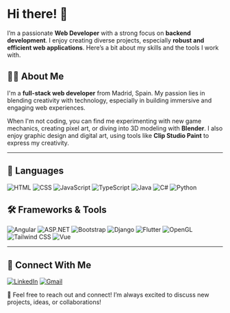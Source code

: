 # Hi there! 👋

I’m a passionate **Web Developer** with a strong focus on **backend development**. I enjoy creating diverse projects, especially **robust and efficient web applications**. Here’s a bit about my skills and the tools I work with.
## 👨‍💻 About Me

I'm a **full-stack web developer** from Madrid, Spain. My passion lies in blending creativity with technology, especially in building immersive and engaging web experiences.

When I'm not coding, you can find me experimenting with new game mechanics, creating pixel art, or diving into 3D modeling with **Blender**. I also enjoy graphic design and digital art, using tools like **Clip Studio Paint** to express my creativity.

---

## 🚀 Languages
![HTML](https://img.shields.io/badge/HTML5-E34F26?style=for-the-badge&logo=html5&logoColor=white)
![CSS](https://img.shields.io/badge/CSS3-1572B6?style=for-the-badge&logo=css3&logoColor=white)
![JavaScript](https://img.shields.io/badge/JavaScript-F7DF1E?style=for-the-badge&logo=javascript&logoColor=black)
![TypeScript](https://img.shields.io/badge/TypeScript-3178C6?style=for-the-badge&logo=typescript&logoColor=white)
![Java](https://img.shields.io/badge/Java-ED8B00?style=for-the-badge&logo=java&logoColor=white)
![C#](https://img.shields.io/badge/C%23-239120?style=for-the-badge&logo=c-sharp&logoColor=white)
![Python](https://img.shields.io/badge/Python-3776AB?style=for-the-badge&logo=python&logoColor=white)

## 🛠️ Frameworks & Tools
![Angular](https://img.shields.io/badge/Angular-DD0031?style=for-the-badge&logo=angular&logoColor=white)
![ASP.NET](https://img.shields.io/badge/ASP.NET-5C2D91?style=for-the-badge&logo=dotnet&logoColor=white)
![Bootstrap](https://img.shields.io/badge/Bootstrap-7952B3?style=for-the-badge&logo=bootstrap&logoColor=white)
![Django](https://img.shields.io/badge/Django-092E20?style=for-the-badge&logo=django&logoColor=white)
![Flutter](https://img.shields.io/badge/Flutter-02569B?style=for-the-badge&logo=flutter&logoColor=white)
![OpenGL](https://img.shields.io/badge/OpenGL-5586A4?style=for-the-badge&logo=opengl&logoColor=white)
![Tailwind CSS](https://img.shields.io/badge/Tailwind_CSS-38B2AC?style=for-the-badge&logo=tailwind-css&logoColor=white)
![Vue](https://img.shields.io/badge/Vue.js-4FC08D?style=for-the-badge&logo=vue.js&logoColor=white)



---

## 🤝 Connect With Me
[![LinkedIn](https://img.shields.io/badge/LinkedIn-0A66C2?style=for-the-badge&logo=linkedin&logoColor=white)](linkedin.com/in/david-burgos-carpeño-5ab797220)
[![Gmail](https://img.shields.io/badge/Gmail-D14836?style=for-the-badge&logo=gmail&logoColor=white)](mailto:dburgoscarpeno@gmail.com)

💬 Feel free to reach out and connect! I’m always excited to discuss new projects, ideas, or collaborations!
